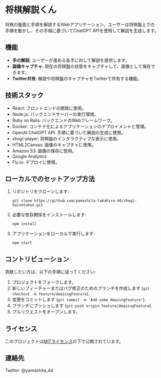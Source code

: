 # 将棋解説くん

将棋の盤面と手順を解説するWebアプリケーション。ユーザーは将棋盤上での手順を動かし、その手順に基づいてChatGPT APIを使用して解説を生成します。

## 機能

- **手の解説**: ユーザーが進める各手に対して解説を提供します。
- **画像キャプチャ**: 現在の将棋盤の状態をキャプチャして、画像として保存できます。
- **Twitter共有**: 解説や将棋盤のキャプチャをTwitterで共有する機能。

## 技術スタック

- React: フロントエンドの開発に使用。
- Node.js: バックエンドサーバーの実行環境。
- Ruby on Rails: バックエンドのWebフレームワーク。
- Docker: コンテナ化によるアプリケーションのデプロイメントと管理。
- OpenAI ChatGPT API: 手順に基づいた解説の生成に使用。
- shogi-player: 将棋盤のインタラクティブな表示に使用。
- HTML2Canvas: 画像のキャプチャに使用。
- Amazon S3: 画像の保存に使用。
- Google Analytics
- Fly.io: デプロイに使用。

## ローカルでのセットアップ方法

1. リポジトリをクローンします:

    ```
    git clone https://github.com/yamashita-takahiro-44/shogi-kaisetukun.git
    ```

2. 必要な依存関係をインストールします:

    ```
    npm install
    ```

3. アプリケーションをローカルで実行します:

    ```
    npm start
    ```

## コントリビューション

貢献したい方は、以下の手順に従ってください:

1. プロジェクトをフォークします。
2. 新しいフィーチャーまたはバグ修正のためのブランチを作成します (`git checkout -b feature/AmazingFeature`).
3. 変更をコミットします (`git commit -m 'Add some AmazingFeature'`).
4. ブランチにプッシュします (`git push origin feature/AmazingFeature`).
5. プルリクエストをオープンします。

## ライセンス

このプロジェクトは[MITライセンス](LICENSE)の下で公開されています。

## 連絡先

Twitter: @yamashita_44
